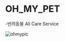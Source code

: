 # OH_MY_PET

-반려동물 All Care Service

![ohmypic](https://user-images.githubusercontent.com/77622831/129151910-60bd5fe6-7eb2-4ca1-af97-e5ed70374751.gif)

